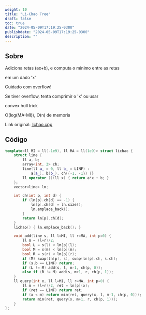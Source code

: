 ```yaml
---
weight: 10
title: "Li-Chao Tree"
draft: false
toc: true
date: "2024-05-09T17:19:25-0300"
publishdate: "2024-05-09T17:19:25-0300"
description: ""
---
```


## Sobre
 Adiciona retas (ax+b), e computa o minimo entre as retas

 em um dado 'x'

 Cuidado com overflow!

 Se tiver overflow, tenta comprimir o 'x' ou usar

 convex hull trick



 O(log(MA-MI)), O(n) de memoria



Link original: [lichao.cpp](https://github.com/brunomaletta/Biblioteca/tree/master/Codigo/Estruturas/lichao.cpp)

## Código
```cpp
template<ll MI = ll(-1e9), ll MA = ll(1e9)> struct lichao {
	struct line {
		ll a, b;
		array<int, 2> ch;
		line(ll a_ = 0, ll b_ = LINF) :
			a(a_), b(b_), ch({-1, -1}) {}
		ll operator ()(ll x) { return a*x + b; }
	};
	vector<line> ln;

	int ch(int p, int d) {
		if (ln[p].ch[d] == -1) {
			ln[p].ch[d] = ln.size();
			ln.emplace_back();
		}
		return ln[p].ch[d];
	}
	lichao() { ln.emplace_back(); }

	void add(line s, ll l=MI, ll r=MA, int p=0) {
		ll m = (l+r)/2;
		bool L = s(l) < ln[p](l);
		bool M = s(m) < ln[p](m);
		bool R = s(r) < ln[p](r);
		if (M) swap(ln[p], s), swap(ln[p].ch, s.ch);
		if (s.b == LINF) return;
		if (L != M) add(s, l, m-1, ch(p, 0));
		else if (R != M) add(s, m+1, r, ch(p, 1));
	}
	ll query(int x, ll l=MI, ll r=MA, int p=0) {
		ll m = (l+r)/2, ret = ln[p](x);
		if (ret == LINF) return ret;
		if (x < m) return min(ret, query(x, l, m-1, ch(p, 0)));
		return min(ret, query(x, m+1, r, ch(p, 1)));
	}
};
```
